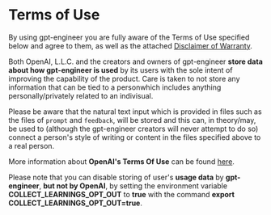 # Terms of Use

By using gpt-engineer you are fully aware of the Terms of Use specified below and agree to them, as well as the attached [Disclaimer of Warranty](https://github.com/AntonOsika/gpt-engineer/blob/main/DISCLAIMER.md).

Both OpenAI, L.L.C. and the creators and owners of gpt-engineer **store data
about how gpt-engineer is used** by its users with the sole intent of improving the capability of the product. Care is taken to not store any information that can be tied to a personwhich includes anything personally/privately related to an indivisual.

Please be aware that the natural text input which is provided in files such as the files of `prompt` and `feedback`, will be stored and this can, in theory/may, be used to (although the gpt-engineer creators will never attempt to do so) connect a person's style of writing or content in the files specified above to a real person.

More information about **OpenAI's Terms Of Use** can be found [here](https://openai.com/policies/terms-of-use).

Please note that you can disable storing of user's **usage data** by **gpt-engineer**, **but not by OpenAI**, by setting the environment variable **COLLECT_LEARNINGS_OPT_OUT** to **true** with the command **export COLLECT_LEARNINGS_OPT_OUT=true**.
